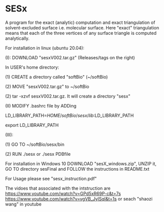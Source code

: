 # SESx
A program for the exact (analytic) computation and exact triangulation of solvent-excluded surface i.e. molecular surface. Here "exact" triangulation means that each of the three vertices of any surface triangle is computed analytically. 

For installation in linux (ubuntu 20.04):

(I): DOWNLOAD "sesxV002.tar.gz" (Releases/tags on the right)

In USER's home directory:

(1) CREATE a directory called "softBio" (~/softBio)

(2) MOVE "sesxV002.tar.gz" to ~/softBio

(2) tar -xzvf sesxV002.tar.gz. It will create a directory "sesx"

(II) MODIFY .bashrc file by ADDing

LD_LIBRARY_PATH=$HOME/softBio/sesx/lib:$LD_LIBRARY_PATH

export LD_LIBRARY_PATH

(III):

   (1) GO TO ~/softBio/sesx/bin
   
   (2) RUN ./sesx  or ./sesx PDBfile

For installation in Windows 10
   DOWNLOAD "sesX_windows.zip", UNZIP it, GO TO directory sesFinal and FOLLOW the instructions in README.txt

For Usage please see "sesx_instruction.pdf"

The vidoes that associated with the intstruction are 
https://www.youtube.com/watch?v=GPd5xR69P-c&t=7s
https://www.youtube.com/watch?v=vgVB_JylSqI&t=1s
or seach "shaozi wang" in youtube

